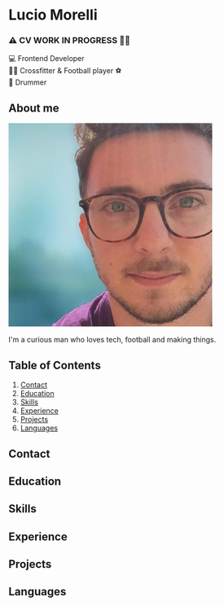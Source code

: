 # Lucio Morelli
### :warning: CV WORK IN PROGRESS :construction_worker_man:
	
:computer: Frontend Developer<br>
:weight_lifting_man: Crossfitter & Football player :soccer:<br>
:drum: Drummer		

## About me

![Lucio Morelli](me.jpeg)

 I'm a curious man who loves tech, football and making things.
 
 ## Table of Contents
  
  1. [Contact](#contact)
  2. [Education](#education)
  3. [Skills](#skills)
  4. [Experience](#experience)
  5. [Projects](#projects)
  6. [Languages](#languages)

  
  
## Contact
## Education
## Skills
## Experience
## Projects
## Languages
